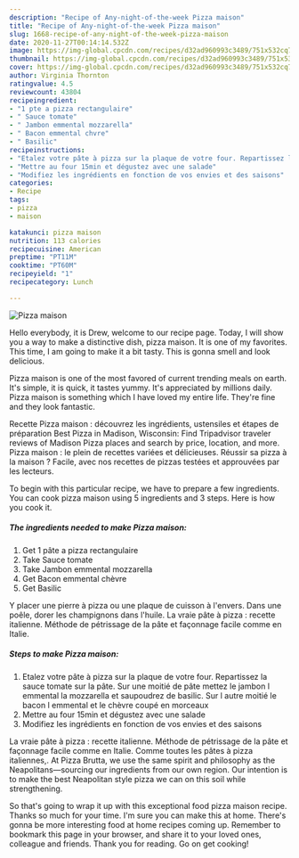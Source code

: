 ```yaml
---
description: "Recipe of Any-night-of-the-week Pizza maison"
title: "Recipe of Any-night-of-the-week Pizza maison"
slug: 1668-recipe-of-any-night-of-the-week-pizza-maison
date: 2020-11-27T00:14:14.532Z
image: https://img-global.cpcdn.com/recipes/d32ad960993c3489/751x532cq70/pizza-maison-photo-principale-de-la-recette.jpg
thumbnail: https://img-global.cpcdn.com/recipes/d32ad960993c3489/751x532cq70/pizza-maison-photo-principale-de-la-recette.jpg
cover: https://img-global.cpcdn.com/recipes/d32ad960993c3489/751x532cq70/pizza-maison-photo-principale-de-la-recette.jpg
author: Virginia Thornton
ratingvalue: 4.5
reviewcount: 43804
recipeingredient:
- "1 pte a pizza rectangulaire"
- " Sauce tomate"
- " Jambon emmental mozzarella"
- " Bacon emmental chvre"
- " Basilic"
recipeinstructions:
- "Etalez votre pâte à pizza sur la plaque de votre four. Repartissez la sauce tomate sur la pâte. Sur une moitié de pâte mettez le jambon l emmental la mozzarella et saupoudrez de basilic. Sur l autre moitié le bacon l emmental et le chèvre coupé en morceaux"
- "Mettre au four 15min et dégustez avec une salade"
- "Modifiez les ingrédients en fonction de vos envies et des saisons"
categories:
- Recipe
tags:
- pizza
- maison

katakunci: pizza maison 
nutrition: 113 calories
recipecuisine: American
preptime: "PT11M"
cooktime: "PT60M"
recipeyield: "1"
recipecategory: Lunch

---
```



![Pizza maison](https://img-global.cpcdn.com/recipes/d32ad960993c3489/751x532cq70/pizza-maison-photo-principale-de-la-recette.jpg)

Hello everybody, it is Drew, welcome to our recipe page. Today, I will show you a way to make a distinctive dish, pizza maison. It is one of my favorites. This time, I am going to make it a bit tasty. This is gonna smell and look delicious.

Pizza maison is one of the most favored of current trending meals on earth. It's simple, it is quick, it tastes yummy. It's appreciated by millions daily. Pizza maison is something which I have loved my entire life. They're fine and they look fantastic.

Recette Pizza maison : découvrez les ingrédients, ustensiles et étapes de préparation Best Pizza in Madison, Wisconsin: Find Tripadvisor traveler reviews of Madison Pizza places and search by price, location, and more. Pizza maison : le plein de recettes variées et délicieuses. Réussir sa pizza à la maison ? Facile, avec nos recettes de pizzas testées et approuvées par les lecteurs.


To begin with this particular recipe, we have to prepare a few ingredients. You can cook pizza maison using 5 ingredients and 3 steps. Here is how you cook it.

<!--inarticleads1-->

##### The ingredients needed to make Pizza maison:

1. Get 1 pâte a pizza rectangulaire
1. Take  Sauce tomate
1. Take  Jambon emmental mozzarella
1. Get  Bacon emmental chèvre
1. Get  Basilic


Y placer une pierre à pizza ou une plaque de cuisson à l&#39;envers. Dans une poêle, dorer les champignons dans l&#39;huile. La vraie pâte à pizza : recette italienne. Méthode de pétrissage de la pâte et façonnage facile comme en Italie. 

<!--inarticleads2-->

##### Steps to make Pizza maison:

1. Etalez votre pâte à pizza sur la plaque de votre four. Repartissez la sauce tomate sur la pâte. Sur une moitié de pâte mettez le jambon l emmental la mozzarella et saupoudrez de basilic. Sur l autre moitié le bacon l emmental et le chèvre coupé en morceaux
1. Mettre au four 15min et dégustez avec une salade
1. Modifiez les ingrédients en fonction de vos envies et des saisons


La vraie pâte à pizza : recette italienne. Méthode de pétrissage de la pâte et façonnage facile comme en Italie. Comme toutes les pâtes à pizza italiennes,. At Pizza Brutta, we use the same spirit and philosophy as the Neapolitans—sourcing our ingredients from our own region. Our intention is to make the best Neapolitan style pizza we can on this soil while strengthening. 

So that's going to wrap it up with this exceptional food pizza maison recipe. Thanks so much for your time. I'm sure you can make this at home. There's gonna be more interesting food at home recipes coming up. Remember to bookmark this page in your browser, and share it to your loved ones, colleague and friends. Thank you for reading. Go on get cooking!

